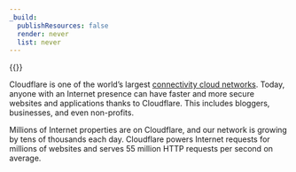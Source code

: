 ```yaml
---
_build:
  publishResources: false
  render: never
  list: never
---
```


{{<stream video_id="bdf5733bed92deded731efee29b2346f" video_title="What is Cloudflare?" poster="https://customer-1mwganm1ma0xgnmj.cloudflarestream.com/bdf5733bed92deded731efee29b2346f/thumbnails/thumbnail.jpg?time=70s">}}

Cloudflare is one of the world’s largest [connectivity cloud networks](https://blog.cloudflare.com/welcome-to-connectivity-cloud). Today, anyone with an Internet presence can have faster and more secure websites and applications thanks to Cloudflare. This includes bloggers, businesses, and even non-profits.

Millions of Internet properties are on Cloudflare, and our network is growing by tens of thousands each day. Cloudflare powers Internet requests for millions of websites and serves 55 million HTTP requests per second on average.
